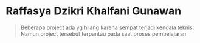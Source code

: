 # Raffasya Dzikri Khalfani Gunawan 

>Beberapa project ada yg hilang karena sempat terjadi kendala teknis. Namun project tersebut terpantau pada saat proses pembelajaran

